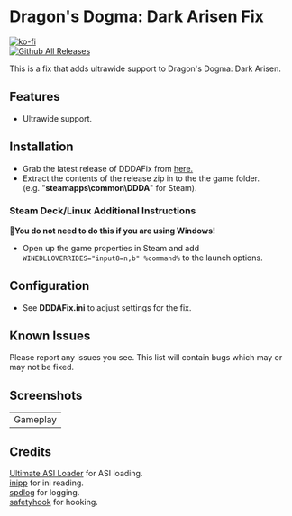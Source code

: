 # Dragon's Dogma: Dark Arisen Fix
[![ko-fi](https://ko-fi.com/img/githubbutton_sm.svg)](https://ko-fi.com/W7W01UAI9)</br>
[![Github All Releases](https://img.shields.io/github/downloads/Lyall/DDDAFix/total.svg)](https://github.com/Lyall/DDDAFix/releases)

This is a fix that adds ultrawide support to Dragon's Dogma: Dark Arisen.<br />

## Features
- Ultrawide support.

## Installation
- Grab the latest release of DDDAFix from [here.](https://github.com/Lyall/DDDAFix/releases)
- Extract the contents of the release zip in to the the game folder.<br />(e.g. "**steamapps\common\DDDA**" for Steam).

### Steam Deck/Linux Additional Instructions
🚩**You do not need to do this if you are using Windows!**
- Open up the game properties in Steam and add `WINEDLLOVERRIDES="input8=n,b" %command%` to the launch options.

## Configuration
- See **DDDAFix.ini** to adjust settings for the fix.

## Known Issues
Please report any issues you see.
This list will contain bugs which may or may not be fixed.

## Screenshots

| |
|:--:|
| Gameplay |

## Credits
[Ultimate ASI Loader](https://github.com/ThirteenAG/Ultimate-ASI-Loader) for ASI loading. <br />
[inipp](https://github.com/mcmtroffaes/inipp) for ini reading. <br />
[spdlog](https://github.com/gabime/spdlog) for logging. <br />
[safetyhook](https://github.com/cursey/safetyhook) for hooking.
